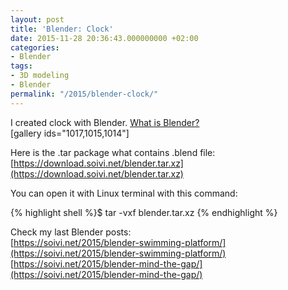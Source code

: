 ```yaml
---
layout: post
title: 'Blender: Clock'
date: 2015-11-28 20:36:43.000000000 +02:00
categories:
- Blender
tags:
- 3D modeling
- Blender
permalink: "/2015/blender-clock/"
---
```

I created clock with Blender. [What is Blender?](https://www.blender.org/)  
[gallery ids="1017,1015,1014"]

Here is the .tar package what contains .blend file:  
[https://download.soivi.net/blender.tar.xz](https://download.soivi.net/blender.tar.xz)

You can open it with Linux terminal with this command:

{% highlight shell %}$ tar -vxf blender.tar.xz
{% endhighlight %}

Check my last Blender posts:  
[https://soivi.net/2015/blender-swimming-platform/](https://soivi.net/2015/blender-swimming-platform/)  
[https://soivi.net/2015/blender-mind-the-gap/](https://soivi.net/2015/blender-mind-the-gap/)